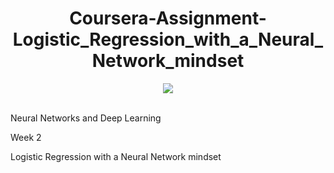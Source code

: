 <div align="center"> 

# Coursera-Assignment-Logistic_Regression_with_a_Neural_Network_mindset

</div>


<div align="center">
<img src="https://user-images.githubusercontent.com/69224996/106871955-e991d980-6726-11eb-8523-f81f5333c61e.png)" >
</div>
<br />
<div align="justify">

Neural Networks and Deep Learning

Week 2

Logistic Regression with a Neural Network mindset

</div>
